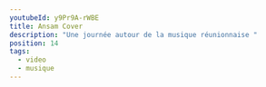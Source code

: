 ```yaml
---
youtubeId: y9Pr9A-rWBE
title: Ansam Cover
description: "Une journée autour de la musique réunionnaise "
position: 14
tags:
  - video
  - musique
---
```

